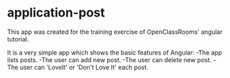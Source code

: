 # application-post

This app was created for the training exercise of OpenClassRooms' angular tutorial.

It is a very simple app which shows the basic features of Angular:
  -The app lists posts.
  -The user can add new post.
  -The user can delete new post.
  -The user can 'LoveIt' or 'Don't Love It' each post.
